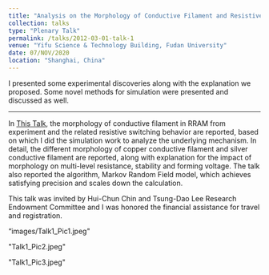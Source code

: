 ```yaml
---
title: "Analysis on the Morphology of Conductive Filament and Resistive Switching Behavior of RRAM by Markov Random Field Simulation"
collection: talks
type: "Plenary Talk"
permalink: /talks/2012-03-01-talk-1
venue: "Yifu Science & Technology Building, Fudan University"
date: 07/NOV/2020
location: "Shanghai, China"
---
```


I presented some experimental discoveries along with the explanation we proposed. Some novel methods for simulation were presented and discussed as well.

---

In [This Talk]("http://news.lzu.edu.cn/c/202011/74226.html“), the morphology of conductive filament in RRAM from experiment and the related resistive switching behavior are reported, based on which I did the simulation work to analyze the underlying mechanism. In detail, the different morphology of copper conductive filament and silver conductive filament are reported, along with explanation for the impact of morphology on multi-level resistance, stability and forming voltage. The talk also reported the algorithm, Markov Random Field model, which achieves satisfying precision and scales down the calculation. 

This talk was invited by Hui-Chun Chin and Tsung-Dao Lee Research Endowment Committee and I was honored the financial assistance for travel and registration.

“images/Talk1_Pic1.jpeg"

"Talk1_Pic2.jpeg"

"Talk1_Pic3.jpeg"
